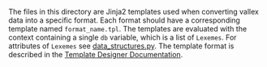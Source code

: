 The files in this directory are Jinja2 templates used when converting vallex data into a specific
format. Each format should have a corresponding template named `format_name.tpl`. The
templates are evaluated with the context containing a single `db` variable, which is a
list of `Lexemes`. For attributes of `Lexemes` see [data_structures.py](../data_structures.py).
The template format is described in the [Template Designer Documentation](http://jinja.pocoo.org/docs/2.10/templates/).

